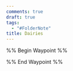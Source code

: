 ```yaml
---
comments: true
draft: true
tags:
  - "#FolderNote"
title: Dairies
---
```

%% Begin Waypoint %%


%% End Waypoint %%
